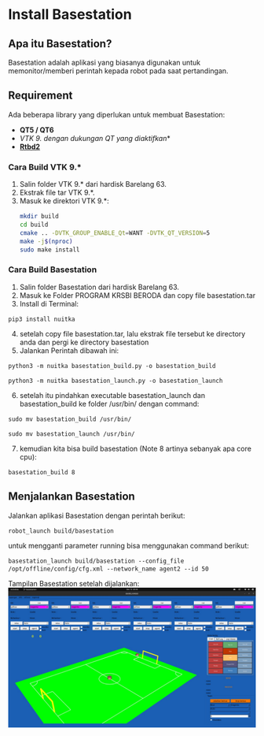 # Install Basestation

## Apa itu Basestation?
Basestation adalah aplikasi yang biasanya digunakan untuk memonitor/memberi perintah kepada robot pada saat pertandingan.

## Requirement
Ada beberapa library yang diperlukan untuk membuat Basestation:

- **QT5 / QT6**
- **VTK 9.* dengan dukungan QT yang diaktifkan**
- **[Rtbd2](../INSTALL/rtdb2_build.md)**

### Cara Build VTK 9.*
1. Salin folder VTK 9.* dari hardisk Barelang 63.
2. Ekstrak file tar VTK 9.*.
3. Masuk ke direktori VTK 9.*:
   ```sh
   mkdir build 
   cd build
   cmake .. -DVTK_GROUP_ENABLE_Qt=WANT -DVTK_QT_VERSION=5
   make -j$(nproc)
   sudo make install
   ```

### Cara Build Basestation
1. Salin folder Basestation dari hardisk Barelang 63.
2. Masuk ke Folder PROGRAM KRSBI BERODA dan copy file basestation.tar
3. Install di Terminal:
```
pip3 install nuitka
```
4. setelah copy file basestation.tar, lalu ekstrak file tersebut ke directory anda dan pergi ke directory basestation
5. Jalankan Perintah dibawah ini: 
```
python3 -m nuitka basestation_build.py -o basestation_build
```
```
python3 -m nuitka basestation_launch.py -o basestation_launch
```
6. setelah itu pindahkan executable basestation_launch dan basestation_build ke folder /usr/bin/ dengan command:
```
sudo mv basestation_build /usr/bin/
```
```
sudo mv basestation_launch /usr/bin/
```
7. kemudian kita bisa build basestation (Note 8 artinya sebanyak apa core cpu):   
```
basestation_build 8
```

## Menjalankan Basestation
Jalankan aplikasi Basestation dengan perintah berikut:
```sh
robot_launch build/basestation
```
untuk mengganti parameter running bisa menggunakan command berikut:
```
basestation_launch build/basestation --config_file /opt/offline/config/cfg.xml --network_name agent2 --id 50
```

Tampilan Basestation setelah dijalankan:
![Basestation UI](../images/basestation_folder/basestation.jpeg)

